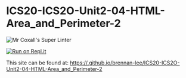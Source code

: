 # ICS20-ICS2O-Unit2-04-HTML-Area_and_Perimeter-2

![Mr Coxall's Super Linter](https://github.com/brennan-lee/ICS2O-Unit2-04-HTML-Area_and_Perimeter-2/workflows/Mr%20Coxall's%20Super%20Linter/badge.svg)

[![Run on Repl.it](https://repl.it/badge/github/brennan-lee/ICS2O-Unit2-04-HTML-Area_and_Perimeter-2)](https://repl.it/github/brennan-lee/ICS20-ICS2O-Unit2-04-HTML-Area_and_Perimeter-2)

This site can be found at: [https://.github.io/brennan-lee/ICS20-ICS2O-Unit2-04-HTML-Area_and_Perimeter-2](https://brennan-lee.github.io/ICS20-ICS2O-Unit2-04-HTML-Area_and_Perimeter-2)
